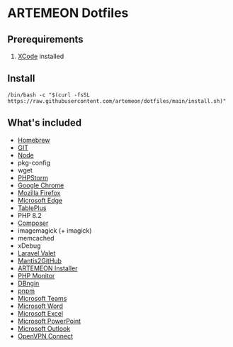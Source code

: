 # ARTEMEON Dotfiles

## Prerequirements

1. [XCode](https://apps.apple.com/de/app/xcode/id497799835) installed

## Install

```shell
/bin/bash -c "$(curl -fsSL https://raw.githubusercontent.com/artemeon/dotfiles/main/install.sh)"
```

## What's included

- [Homebrew](https://brew.sh/)
- [GIT](https://git-scm.com/)
- [Node](https://nodejs.org/)
- pkg-config
- wget
- [PHPStorm](https://www.jetbrains.com/phpstorm/)
- [Google Chrome](https://www.google.com/chrome/)
- [Mozilla Firefox](https://www.mozilla.org/firefox/)
- [Microsoft Edge](https://www.microsoft.com/edge/download)
- [TablePlus](https://tableplus.com/)
- PHP 8.2
- [Composer](https://getcomposer.org/)
- imagemagick (+ imagick)
- memcached
- xDebug
- [Laravel Valet](https://github.com/laravel/valet)
- [Mantis2GitHub](https://github.com/artemeon/mantis2github)
- [ARTEMEON Installer](https://github.com/artemeon/installer)
- [PHP Monitor](https://phpmon.app/)
- [DBngin](https://dbngin.com/)
- [pnpm](https://pnpm.io/)
- [Microsoft Teams](https://www.microsoft.com/microsoft-teams/)
- [Microsoft Word](https://www.microsoft.com/microsoft-365)
- [Microsoft Excel](https://www.microsoft.com/microsoft-365)
- [Microsoft PowerPoint](https://www.microsoft.com/microsoft-365)
- [Microsoft Outlook](https://www.microsoft.com/microsoft-365)
- [OpenVPN Connect](https://openvpn.net/client-connect-vpn-for-mac-os/)
